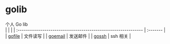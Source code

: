 # golib
个人 Go lib  
|                                                                |          |
| :------------------------------------------------------------- | :------- |
| [gofile](https://github.com/fxtaoo/golib/tree/master/gofile)   | 文件读写 |
| [goemail](https://github.com/fxtaoo/golib/tree/master/goemail) | 发送邮件 |
| [gossh](https://github.com/fxtaoo/golib/tree/master/gossh)     | ssh 相关 |
